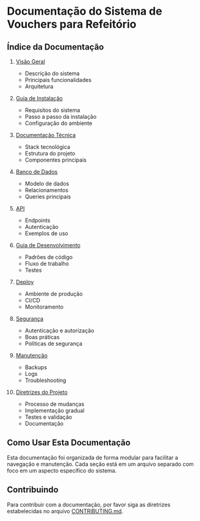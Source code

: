 # Documentação do Sistema de Vouchers para Refeitório

## Índice da Documentação

1. [Visão Geral](./overview.md)
   - Descrição do sistema
   - Principais funcionalidades
   - Arquitetura

2. [Guia de Instalação](./installation.md)
   - Requisitos do sistema
   - Passo a passo da instalação
   - Configuração do ambiente

3. [Documentação Técnica](./technical.md)
   - Stack tecnológica
   - Estrutura do projeto
   - Componentes principais

4. [Banco de Dados](./database.md)
   - Modelo de dados
   - Relacionamentos
   - Queries principais

5. [API](./api.md)
   - Endpoints
   - Autenticação
   - Exemplos de uso

6. [Guia de Desenvolvimento](./development.md)
   - Padrões de código
   - Fluxo de trabalho
   - Testes

7. [Deploy](./deployment.md)
   - Ambiente de produção
   - CI/CD
   - Monitoramento

8. [Segurança](./security.md)
   - Autenticação e autorização
   - Boas práticas
   - Políticas de segurança

9. [Manutenção](./maintenance.md)
   - Backups
   - Logs
   - Troubleshooting

10. [Diretrizes do Projeto](./guidelines.md)
    - Processo de mudanças
    - Implementação gradual
    - Testes e validação
    - Documentação

## Como Usar Esta Documentação

Esta documentação foi organizada de forma modular para facilitar a navegação e manutenção. Cada seção está em um arquivo separado com foco em um aspecto específico do sistema.

## Contribuindo

Para contribuir com a documentação, por favor siga as diretrizes estabelecidas no arquivo [CONTRIBUTING.md](./CONTRIBUTING.md).